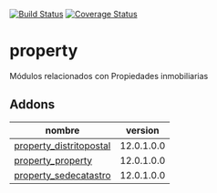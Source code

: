 [![Build Status](https://travis-ci.org/OdooNodrizaTech/property.svg?branch=12.0)](https://travis-ci.org/OdooNodrizaTech/property)
[![Coverage Status](https://coveralls.io/repos/OdooNodrizaTech/OdooNodrizaTech/property/badge.svg?branch=12.0)](https://coveralls.io/r/OdooNodrizaTech/OdooNodrizaTech/property?branch=12.0)

property
=========
Módulos relacionados con Propiedades inmobiliarias


Addons
----------------
nombre | version
--- | ---
[property_distritopostal](property_distritopostal/) | 12.0.1.0.0
[property_property](property_property/) | 12.0.1.0.0
[property_sedecatastro](property_sedecatastro/) | 12.0.1.0.0
